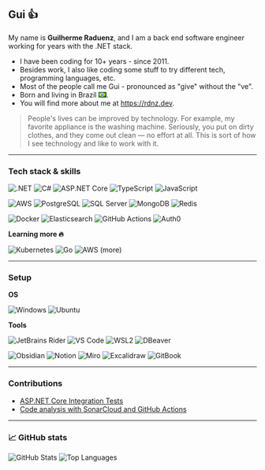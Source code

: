 ## Gui 👍

My name is **Guilherme Raduenz**, and I am a back end software engineer working for years with the .NET stack.

- I have been coding for 10+ years - since 2011.
- Besides work, I also like coding some stuff to try different tech, programming languages, etc.
- Most of the people call me Gui - pronounced as "give" without the "ve".
- Born and living in Brazil ![Brazil](br.png).
- You will find more about me at https://rdnz.dev.

> People's lives can be improved by technology. For example, my favorite appliance is the washing machine. Seriously, you put on dirty clothes, and they come out clean — no effort at all. This is sort of how I see technology and like to work with it.

---

### Tech stack & skills

![.NET](https://img.shields.io/badge/-.NET-512bd4?logo=.net&style=flat)
![C#](https://img.shields.io/badge/-C%23-grey?logo=csharp&style=flat)
![ASP.NET Core](https://img.shields.io/badge/-ASP.NET_Core-grey?logo=.net&style=flat)
![TypeScript](https://img.shields.io/badge/-TypeScript-grey?logo=typescript&style=flat)
![JavaScript](https://img.shields.io/badge/-JavaScript-grey?logo=javascript&style=flat)

![AWS](https://img.shields.io/badge/-AWS-grey?logo=amazonaws&style=flat&logoColor=ff9900)
![PostgreSQL](https://img.shields.io/badge/-PostgreSQL-grey?logo=postgresql&style=flat)
![SQL Server](https://img.shields.io/badge/-SQL_Server-grey?logo=microsoftsqlserver&style=flat)
![MongoDB](https://img.shields.io/badge/-MongoDB-grey?logo=mongodb&style=flat)
![Redis](https://img.shields.io/badge/-Redis-grey?logo=redis&style=flat)

![Docker](https://img.shields.io/badge/-Docker-grey?logo=docker&style=flat)
![Elasticsearch](https://img.shields.io/badge/-Elasticsearch-grey?logo=elastic&style=flat)
![GitHub Actions](https://img.shields.io/badge/-GitHub_Actions-grey?logo=githubactions&style=flat)
![Auth0](https://img.shields.io/badge/-Auth0-grey?logo=auth0&style=flat)

**Learning more 🔥**

![Kubernetes](https://img.shields.io/badge/-Kubernetes-grey?logo=kubernetes&style=flat)
![Go](https://img.shields.io/badge/-Go-grey?logo=go&style=flat)
![AWS (more)](https://img.shields.io/badge/-AWS_(more)-grey?logo=amazonaws&style=flat&logoColor=ff9900)

---

### Setup

**OS**

![Windows](https://img.shields.io/badge/Windows-installed-blue?logo=windows&style=flat&logoColor=00BCF2)
![Ubuntu](https://img.shields.io/badge/Ubuntu-on_WSL2_&_EC2-blue?logo=ubuntu&style=flat)

**Tools**

![JetBrains Rider](https://img.shields.io/badge/-JetBrains_Rider-grey?logo=rider&style=flat)
![VS Code](https://img.shields.io/badge/-Visual_Studio_Code-grey?logo=visualstudiocode&style=flat)
![WSL2](https://img.shields.io/badge/-WSL2-grey?logo=&style=flat)
![DBeaver](https://img.shields.io/badge/-DBeaver-grey?logo=&style=flat)

![Obsidian](https://img.shields.io/badge/-Obsidian-grey?logo=obsidian&logoColor=8060d3&style=flat)
![Notion](https://img.shields.io/badge/-Notion-grey?logo=notion&style=flat)
![Miro](https://img.shields.io/badge/-Miro-grey?logo=miro&style=flat)
![Excalidraw](https://img.shields.io/badge/-Excalidraw-grey?logo=&style=flat)
![GitBook](https://img.shields.io/badge/-GitBook-grey?logo=gitbook&style=flat)

---

### Contributions

- [ASP.NET Core Integration Tests](https://gui.rdnz.dev/.net-engineering/asp.net-core-integration-tests)
- [Code analysis with SonarCloud and GitHub Actions](https://gui.rdnz.dev/.net-engineering/code-analysis-with-sonarcloud-and-github-actions)

---

### 📈 GitHub stats

![GitHub Stats](https://github-readme-stats-weld-iota-99.vercel.app/api?username=graduenz&show_icons=true&line_height=27&count_private=true&theme=dark&include_all_commits=true)
![Top Languages](https://github-readme-stats-weld-iota-99.vercel.app/api/top-langs/?username=graduenz&theme=dark&langs_count=3)
